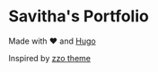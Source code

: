# Savitha's Portfolio

Made with :heart: and [Hugo](https://gohugo.io/)

Inspired by [zzo theme](https://github.com/zzossig/hugo-theme-zzo)

